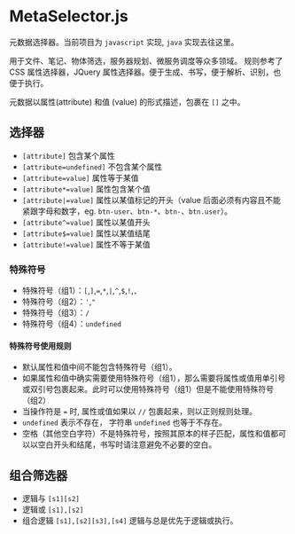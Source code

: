 # MetaSelector.js
元数据选择器。当前项目为 `javascript` 实现, `java` 实现去往这里。

用于文件、笔记、物体筛选，服务器规划、微服务调度等众多领域。 规则参考了 CSS 属性选择器，JQuery 属性选择器。便于生成、书写，便于解析、识别，也便于执行。


元数据以属性(attribute) 和值 (value) 的形式描述，包裹在 `[]` 之中。

## 选择器
- `[attribute]` 包含某个属性
- `[attribute=undefined]` 不包含某个属性
- `[attribute=value]` 属性等于某值
- `[attribute*=value]` 属性包含某个值
- `[attribute|=value]` 属性以某值标记的开头（value 后面必须有内容且不能紧跟字母和数字，eg. `btn-user`、`btn-*`、`btn-`、`btn.user`）。
- `[attribute^=value]` 属性以某值开头
- `[attribute$=value]` 属性以某值结尾
- `[attribute!=value]` 属性不等于某值


### 特殊符号
- 特殊符号（组1）：`[`,`]`,`=`,`*`,`|`,`^`,`$`,`!`,`,`
- 特殊符号（组2）：`'`,`"`
- 特殊符号（组3）：`/`
- 特殊符号（组4）：`undefined`

#### 特殊符号使用规则
- 默认属性和值中间不能包含特殊符号（组1）。
- 如果属性和值中确实需要使用特殊符号（组1），那么需要将属性或值用单引号或双引号包裹起来。此时可以使用特殊符号（组1）但是不能使用特殊符号（组2）
- 当操作符是 `=` 时, 属性或值如果以 `//` 包裹起来，则以正则规则处理。
- `undefined` 表示不存在， 字符串 `undefined` 也等于不存在。
- 空格（其他空白字符）不是特殊符号，按照其原本的样子匹配，属性和值都可以以空白开头和结尾，书写时请注意避免不必要的空白。



## 组合筛选器
- 逻辑与 `[s1][s2]`
- 逻辑或 `[s1],[s2]`
- 组合逻辑 `[s1],[s2][s3],[s4]` 逻辑与总是优先于逻辑或执行。


